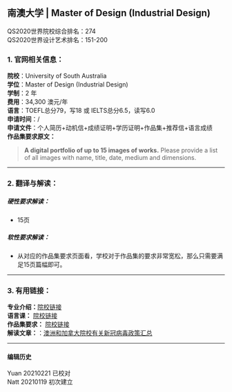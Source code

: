 ## 南澳大学 | Master of Design (Industrial Design)

QS2020世界院校综合排名：274  
QS2020世界设计艺术排名：151-200


### 1. 官网相关信息：

**院校**：University of South Australia    
**学位**：Master of Design (Industrial Design)  
**学制**：2 年  
**费用**：34,300 澳元/年  
**语言**：TOEFL总分79，写18 或 IELTS总分6.5，读写6.0  
**申请时间**：/  
**申请文件**：个人简历+动机信+成绩证明+学历证明+作品集+推荐信+语言成绩  
**作品集要求原文：**   

> **A digital portfolio of up to 15 images of works.** Please provide a list of all images with name, title, date, medium and dimensions.


---


### 2. 翻译与解读：

##### 硬性要求解读：
- 15页



##### 软性要求解读：
- 从对应的作品集要求页面看，学校对于作品集的要求非常宽松，那么只需要满足15页篇幅即可。

---


### 3. 有用链接：

**专业介绍：**[院校链接](https://study.unisa.edu.au/degrees/135-438/int)  
**语言课：** [院校链接](https://www.studyenglishindonesia.com/)  
**作品集要求：** [院校链接](https://study.unisa.edu.au/enrolment-advice/creative-portfolio-entry/)  
**解读文章：**：[澳洲和加拿大院校有关新冠病毒政策汇总](http://www.makebi.net/36870.html)  




---


#### 编辑历史
Yuan 20210221 已校对  
Natt 20210119 初次建立  
